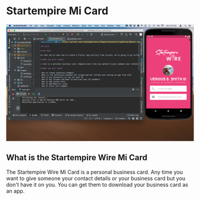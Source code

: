 # Startempire Mi Card

![Mi Card Preview](https://github.com/verioussmith/mi_card_flutter/blob/master/screenshot.png)

## What is the Startempire Wire Mi Card

The Startempire Wire Mi Card is a personal business card. Any time you want to give someone your contact details or your business card but you don't have it on you. You can get them to download your business card as an app.




